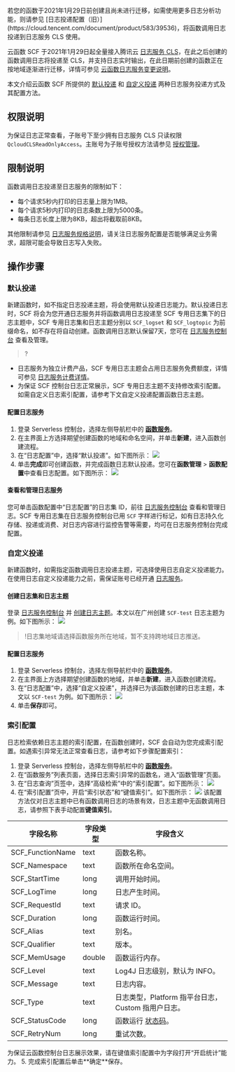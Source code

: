 
<dx-alert infotype="explain" title="">
若您的函数于2021年1月29日前创建且尚未进行迁移，如需使用更多日志分析功能，则请参见 [日志投递配置（旧）](https://cloud.tencent.com/document/product/583/39536)，将函数调用日志投递到日志服务 CLS 使用。
</dx-alert>



云函数 SCF 于2021年1月29日起全量接入腾讯云 [日志服务 CLS](https://cloud.tencent.com/document/product/614)，在此之后创建的函数调用日志将投递至 CLS，并支持日志实时输出，在此日期前创建的函数正在按地域逐渐进行迁移，详情可参见 [云函数日志服务变更说明](https://cloud.tencent.com/document/product/583/51773)。

本文介绍云函数 SCF 所提供的 [默认投递](#MRTD) 和 [自定义投递](#ZDYTD) 两种日志服务投递方式及其配置方法。

## 权限说明

为保证日志正常查看，子账号下至少拥有日志服务 CLS 只读权限 `QcloudCLSReadOnlyAccess`。主账号为子账号授权方法请参见 [授权管理](https://cloud.tencent.com/document/product/598/10602)。


## 限制说明

函数调用日志投递至日志服务的限制如下：
- 每个请求5秒内打印的日志量上限为1MB。
- 每个请求5秒内打印的日志条数上限为5000条。
- 每条日志长度上限为8KB，超出将截取前8KB。

其他限制请参见 [日志服务规格说明](https://cloud.tencent.com/document/product/614/17413)，请关注日志服务配置是否能够满足业务需求，超限可能会导致日志写入失败。

## 操作步骤
### 默认投递[](id:MRTD)

新建函数时，如不指定日志投递主题，将会使用默认投递日志能力。默认投递日志时，SCF 将会为您开通日志服务并将函数调用日志投递至 SCF 专用日志集下的日志主题中，SCF 专用日志集和日志主题分别以 `SCF_logset` 和 `SCF_logtopic` 为前缀命名，如不存在将自动创建。函数调用日志默认保留7天，您可在 [日志服务控制台](https://console.cloud.tencent.com/cls/logset) 查看及管理。

>?
- 日志服务为独立计费产品，SCF 专用日志主题会占用日志服务免费额度，详情可参见 [日志服务计费详情](https://cloud.tencent.com/document/product/614/45802)。
- 为保证 SCF 控制台日志正常展示，SCF 专用日志主题不支持修改索引配置。如需自定义日志索引配置，请参考下文自定义投递配置函数日志主题。
 

 


#### 配置日志服务

1. 登录 Serverless 控制台，选择左侧导航栏中的 **[函数服务](https://console.cloud.tencent.com/scf/list)**。
2. 在主界面上方选择期望创建函数的地域和命名空间，并单击**新建**，进入函数创建流程。
3. 在“日志配置”中，选择“默认投递”。如下图所示： 
![](https://qcloudimg.tencent-cloud.cn/raw/35f28d0ae08f4364f2f1e42b7b3eaa33.png)
5. 单击**完成**即可创建函数，并完成函数日志默认投递。您可在**函数管理** > **函数配置**中查看日志配置。如下图所示： 
![](https://qcloudimg.tencent-cloud.cn/raw/e76958ffd227f0962f3a3a7dc67cf701.png)

#### 查看和管理日志服务

您可单击函数配置中“日志配置”的日志集 ID，前往 [日志服务控制台](https://console.cloud.tencent.com/cls/logset) 查看和管理日志。SCF 专用日志集在日志服务控制台已用 `SCF` 字样进行标记，如有日志持久化存储、投递或消费、对日志内容进行监控告警等需要，均可在日志服务控制台完成配置。




### 自定义投递[](id:ZDYTD)

新建函数时，如需指定函数调用日志投递主题，可选择使用日志自定义投递能力。在使用日志自定义投递能力之前，需保证账号已经开通 [日志服务](https://cloud.tencent.com/product/cls)。


#### 创建日志集和日志主题

登录 [日志服务控制台](https://console.cloud.tencent.com/cls) 并 [创建日志主题](https://cloud.tencent.com/document/product/614/34340#3.-.E5.88.9B.E5.BB.BA.E6.97.A5.E5.BF.97.E9.9B.86.E5.92.8C.E6.97.A5.E5.BF.97.E4.B8.BB.E9.A2.98)。本文以在广州创建 `SCF-test` 日志主题为例。如下图所示：
![](https://qcloudimg.tencent-cloud.cn/raw/47e6761d8b57b13706cee37028cc1fa0.png)
>!日志集地域请选择函数服务所在地域，暂不支持跨地域日志推送。
>


#### 配置日志服务

1. 登录 Serverless 控制台，选择左侧导航栏中的 **[函数服务](https://console.cloud.tencent.com/scf/list)**。
2. 在主界面上方选择期望创建函数的地域，并单击**新建**，进入函数创建流程。
3. 在“日志配置”中，选择“自定义投递”，并选择已为该函数创建的日志主题，本文以 `SCF-test` 为例。如下图所示： 
![](https://qcloudimg.tencent-cloud.cn/raw/4202132987b48ab256fcd2049c4d7186.png)
4. 单击**保存**即可。






### 索引配置

日志检索依赖日志主题的索引配置，在函数创建时，SCF 会自动为您完成索引配置。如遇索引异常无法正常查看日志，请参考如下步骤配置索引：



1. 登录 Serverless 控制台，选择左侧导航栏中的 **[函数服务](https://console.cloud.tencent.com/scf/list)**。
2. 在“函数服务”列表页面，选择日志索引异常的函数名，进入“函数管理”页面。
3. 在“日志查询”页签中，选择“高级检索”中的“索引配置”。如下图所示： 
![](https://qcloudimg.tencent-cloud.cn/raw/36d07a71aca0765256b861f4494d02c2.png)
4. 在“索引配置”页中，开启“索引状态”和“键值索引”。如下图所示： 
![](https://qcloudimg.tencent-cloud.cn/raw/ce895841cc8316f942935897a5e5b2b5.png)
 该配置方法仅对日志主题中已有函数调用日志的场景有效，日志主题中无函数调用日志，请参照下表手动配置**键值索引**。
<table>
<thead>
<tr>
<th>字段名称</th>
<th>字段类型</th>
<th>字段含义</th>
</tr>
</thead>
<tbody><tr>
<td>SCF_FunctionName</td>
<td>text</td>
<td>函数名称。</td>
</tr>
<tr>
<td>SCF_Namespace</td>
<td>text</td>
<td>函数所在命名空间。</td>
</tr>
<tr>
<td>SCF_StartTime</td>
<td>long</td>
<td>调用开始时间。</td>
</tr>
<tr>
<td>SCF_LogTime</td>
<td>long</td>
<td>日志产生时间。</td>
</tr>
<tr>
<td>SCF_RequestId</td>
<td>text</td>
<td>请求 ID。</td>
</tr>
<tr>
<td>SCF_Duration</td>
<td>long</td>
<td>函数运行时间。</td>
</tr>
<tr>
<td>SCF_Alias</td>
<td>text</td>
<td>别名。</td>
</tr>
<tr>
<td>SCF_Qualifier</td>
<td>text</td>
<td>版本。</td>
</tr>
<tr>
<td>SCF_MemUsage</td>
<td>double</td>
<td>函数运行内存。</td>
</tr>
<tr>
<td>SCF_Level</td>
<td>text</td>
<td>Log4J 日志级别，默认为 INFO。</td>
</tr>
<tr>
<td>SCF_Message</td>
<td>text</td>
<td>日志内容。</td>
</tr>
<tr>
<td>SCF_Type</td>
<td>text</td>
<td>日志类型，Platform 指平台日志，Custom 指用户日志。</td>
</tr>
<tr>
<td>SCF_StatusCode</td>
<td>long</td>
<td>函数运行 <a href="https://cloud.tencent.com/document/product/583/42611">状态码</a>。</td>
</tr>
<tr>
<td>SCF_RetryNum</td>
<td>long</td>
<td>重试次数。</td>
</tr>
</tbody></table>
为保证云函数控制台日志展示效果，请在键值索引配置中为字段打开“开启统计”能力。
5. 完成索引配置后单击**确定**保存。
 








